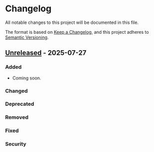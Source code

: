 # Changelog

All notable changes to this project will be documented in this file.

The format is based on [Keep a Changelog](https://keepachangelog.com/en/1.0.0/),
and this project adheres to
[Semantic Versioning](https://semver.org/spec/v2.0.0.html).

## [Unreleased] - 2025-07-27

### Added

- Coming soon.

### Changed

### Deprecated

### Removed

### Fixed

### Security

[Unreleased]:
  https://github.com/homelab-alpha/npm-workspaces-template/compare/main...main
